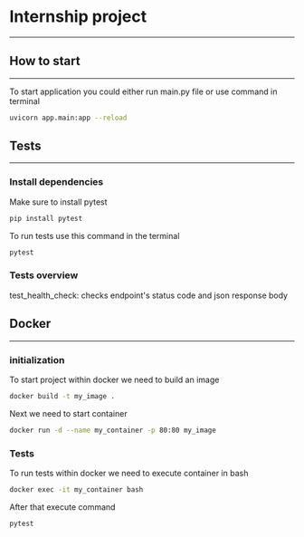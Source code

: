 # Internship project
__________________________________________________________________

## How to start
__________________________________________________________________
To start application you could either run main.py file or use command in terminal
```bash
uvicorn app.main:app --reload
```
## Tests
__________________________________________________________________

### Install dependencies
Make sure to install pytest
```bash
pip install pytest
```
To run tests use this command in the terminal
```bash
pytest
```
### Tests overview
test_health_check: checks endpoint's status code and json response body

## Docker
__________________________________________________________________
### initialization
To start project within docker we need to build an image
```bash
docker build -t my_image .
```
Next we need to start container
```bash
docker run -d --name my_container -p 80:80 my_image
```
### Tests
To run tests within docker we need to execute container in bash
```bash
docker exec -it my_container bash
```
After that execute command
```bash
pytest
```